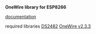**OneWire library for ESP8266**

[documentation](./doc/Esp1wire.md)

required libraries
[DS2482](https://github.com/Pfannex/DS18B20_DS2482)
[OneWire v2.3.3](https://github.com/PaulStoffregen/OneWire)